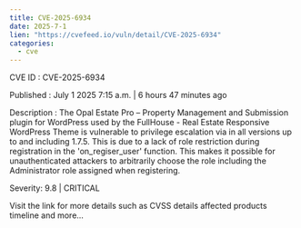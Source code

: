 ```yaml
--- 
title: CVE-2025-6934
date: 2025-7-1
lien: "https://cvefeed.io/vuln/detail/CVE-2025-6934"
categories:
  - cve
---
```


CVE ID : CVE-2025-6934

Published :  July 1
2025
7:15 a.m. | 6 hours
47 minutes ago

Description : The Opal Estate Pro – Property Management and Submission plugin for WordPress
used by the FullHouse - Real Estate Responsive WordPress Theme
is vulnerable to privilege escalation via in all versions up to
and including
1.7.5. This is due to a lack of role restriction during registration in the 'on_regiser_user' function. This makes it possible for unauthenticated attackers to arbitrarily choose the role
including the Administrator role
assigned when registering.

Severity: 9.8 | CRITICAL

Visit the link for more details
such as CVSS details
affected products
timeline
and more...
